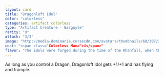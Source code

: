 ```yaml
---
layout: card
title: "Dragonloft Idol"
color: "colorless"
categories: artifact colorless
type: "Artifact Creature - Gargoyle"
rarity: "U"
attack: "3/3"
image: "http://media-dominaria.cursecdn.com/avatars/thumbnails/68/307/200/283/635618382538830809.png"
cost: "<span class="Colorless Mana">4</span>"
flavor: "The idols were forged during the time of the Khanfall, when the dragons came to rule Tarkir and its people aligned themselves with the five dragonlords."
---
```


As long as you control a Dragon, Dragonloft Idol gets +1/+1 and has flying and trample.
